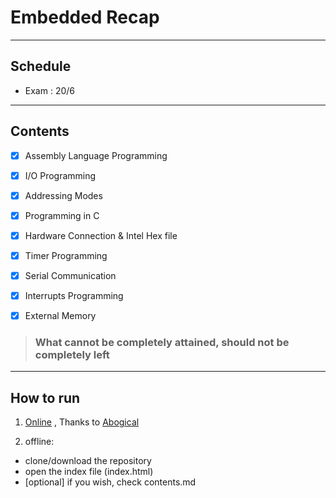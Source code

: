 # Embedded Recap
---
## Schedule
* Exam : 20/6

---
## Contents
* [x] Assembly Language Programming
* [x] I/O Programming
* [x] Addressing Modes
* [x] Programming in C
* [x] Hardware Connection & Intel Hex file
* [x] Timer Programming
* [x] Serial Communication
* [x] Interrupts Programming
* [x] External Memory


> ### What cannot be completely attained, should not be completely left

----
## How to run
1. [Online][1] , Thanks to [Abogical][1]

1. offline:
  * clone/download the repository
  * open the index file (index.html)
  * [optional] if you wish, check contents.md

[1]:https://hagar-usama.github.io/Embedded-Recap/
[2]: https://github.com/Abogical
